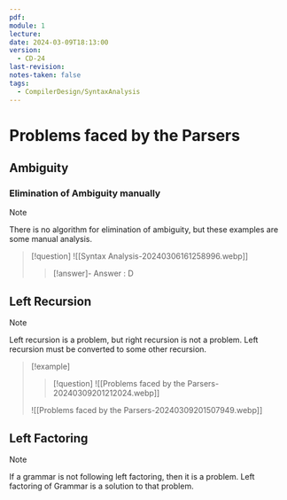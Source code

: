 ```yaml
---
pdf: 
module: 1
lecture: 
date: 2024-03-09T18:13:00
version:
  - CD-24
last-revision: 
notes-taken: false
tags:
  - CompilerDesign/SyntaxAnalysis
---
```

# Problems faced by the Parsers

## Ambiguity




### Elimination of Ambiguity manually

> [!NOTE]
> There is no algorithm for elimination of ambiguity, but these examples are some manual analysis.


> [!question] 
> ![[Syntax Analysis-20240306161258996.webp]]
>> [!answer]- 
>> Answer : D 



## Left Recursion

> [!NOTE] 
> Left recursion is a problem, but right recursion is not a problem. Left recursion must be converted to some other recursion.


> [!example] 
>> [!question] 
>> ![[Problems faced by the Parsers-20240309201212024.webp]]
>
> ![[Problems faced by the Parsers-20240309201507949.webp]]


## Left Factoring

> [!NOTE] 
> If a grammar is not following left factoring, then it is a problem. Left factoring of Grammar is a solution to that problem.



